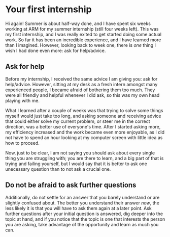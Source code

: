 # Your first internship
Hi again! Summer is about half-way done, and I have spent six weeks working at ARM for my summer internship (still four weeks left). This was my first internship, and I was really exited to get started doing some actual work. So far it has been an incredible experience, and I have learned more than I imagined. However, looking back to week one, there is <em>one</em> thing I wish I had done even more: ask for help/advice.

## Ask for help
Before my internship, I received the same advice I am giving you: ask for help/advice. However, sitting at my desk as a fresh intern amongst many experienced people, I became afraid of bothering them too much. They were all friendly and helpful whenever I did ask, so this was my own head playing with me.

What I learned after a couple of weeks was that trying to solve some things myself would just take too long, and asking someone and receiving advice that could either solve my current problem, or steer me in the correct direction, was a better use of everyone's time. After I started asking more, my efficiency increased and the work became even more enjoyable, as I did not have to spend an hour looking at my computer screen with little idea as how to proceed.

Now, just to be clear, I am not saying you should ask about every single thing you are struggling with; you are there to learn, and a big part of that is trying and failing yourself, but I would say that it is better to ask one unecessary question than to not ask a crucial one.

## Do not be afraid to ask further questions
Additionally, do not settle for an answer that you barely understand or are slightly confused about. The better you understand their answer <em>now</em>, the less likely it is that you will have to ask them again at a later point. Ask further questions after your initial question is answered, dig deeper into the topic at hand, and if you notice that the topic is one that interests the person you are asking, take advantage of the opportunity and learn as much you can.